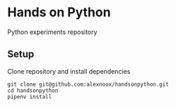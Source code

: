 # Hands on Python

Python experiments repository

## Setup

Clone repository and install dependencies

```
git clone git@github.com:alexnoox/handsonpython.git
cd handsonpython
pipenv install
```

